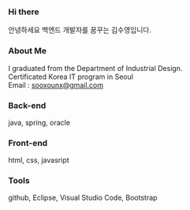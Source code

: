 ### Hi there 
안녕하세요 백엔드 개발자를 꿈꾸는 김수영입니다.
### About Me
I graduated from the Department of Industrial Design.<br>
Certificated Korea IT program in Seoul<br>
Email : sooxounx@gmail.com
### Back-end
java, spring, oracle
### Front-end
html, css, javasript
### Tools
github, Eclipse, Visual Studio Code, Bootstrap
